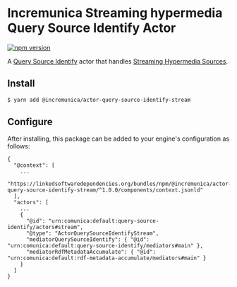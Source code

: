 # Incremunica Streaming hypermedia Query Source Identify Actor

[![npm version](https://badge.fury.io/js/@incremunica%2Factor-query-source-identify-stream.svg)](https://badge.fury.io/js/@incremunica%2Factor-query-source-identify-stream)

A [Query Source Identify](https://github.com/comunica/comunica/tree/master/packages/bus-query-source-identify) actor that handles [Streaming Hypermedia Sources](https://comunica.dev/docs/query/advanced/sources_querying/).

## Install

```bash
$ yarn add @incremunica/actor-query-source-identify-stream
```

## Configure

After installing, this package can be added to your engine's configuration as follows:
```text
{
  "@context": [
    ...
    "https://linkedsoftwaredependencies.org/bundles/npm/@incremunica/actor-query-source-identify-stream/^1.0.0/components/context.jsonld"
  ],
  "actors": [
    ...
    {
      "@id": "urn:comunica:default:query-source-identify/actors#stream",
      "@type": "ActorQuerySourceIdentifyStream",
      "mediatorQuerySourceIdentify": { "@id": "urn:comunica:default:query-source-identify/mediators#main" },
      "mediatorRdfMetadataAccumulate": { "@id": "urn:comunica:default:rdf-metadata-accumulate/mediators#main" }
    }
  ]
}
```

